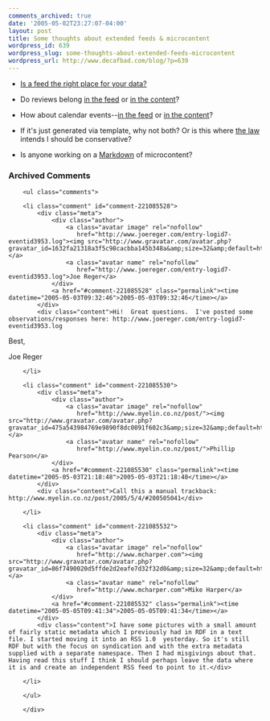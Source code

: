 ```yaml
---
comments_archived: true
date: '2005-05-02T23:27:07-04:00'
layout: post
title: Some thoughts about extended feeds & microcontent
wordpress_id: 639
wordpress_slug: some-thoughts-about-extended-feeds-microcontent
wordpress_url: http://www.decafbad.com/blog/?p=639
---
```

* [Is a feed the right place for your data?][place]

* Do reviews belong [in the feed][rvw] or [in the content][hr]?

* How about calendar events--[in the feed][me] or [in the content][hc]?

* If it's just generated via template, why not both?  Or is this where [the law][law] intends I should be conservative?

* Is anyone working on a [Markdown][md] of microcontent?

[md]: http://daringfireball.net/projects/markdown/
[law]: http://diveintomark.org/archives/2004/01/08/postels-law
[rvw]: http://www.pmbrowser.info/wiki.pl?RVW
[me]: http://web.resource.org/rss/1.0/modules/event/
[hr]: http://developers.technorati.com/wiki/hReview
[hc]: http://developers.technorati.com/wiki/hCalendar
[place]: http://bitsko.slc.ut.us/blog/feed-data.html

<div id="comments" class="comments archived-comments">
            <h3>Archived Comments</h3>
            
        <ul class="comments">
            
        <li class="comment" id="comment-221085528">
            <div class="meta">
                <div class="author">
                    <a class="avatar image" rel="nofollow" 
                       href="http://www.joereger.com/entry-logid7-eventid3953.log"><img src="http://www.gravatar.com/avatar.php?gravatar_id=1632fa21318a3f5c98cacbba145b348a&amp;size=32&amp;default=http://mediacdn.disqus.com/1320279820/images/noavatar32.png"/></a>
                    <a class="avatar name" rel="nofollow" 
                       href="http://www.joereger.com/entry-logid7-eventid3953.log">Joe Reger</a>
                </div>
                <a href="#comment-221085528" class="permalink"><time datetime="2005-05-03T09:32:46">2005-05-03T09:32:46</time></a>
            </div>
            <div class="content">Hi!  Great questions.  I've posted some observations/responses here: http://www.joereger.com/entry-logid7-eventid3953.log

Best,

Joe Reger</div>
            
        </li>
    
        <li class="comment" id="comment-221085530">
            <div class="meta">
                <div class="author">
                    <a class="avatar image" rel="nofollow" 
                       href="http://www.myelin.co.nz/post/"><img src="http://www.gravatar.com/avatar.php?gravatar_id=475a543984769e9890f8dc0091f602c3&amp;size=32&amp;default=http://mediacdn.disqus.com/1320279820/images/noavatar32.png"/></a>
                    <a class="avatar name" rel="nofollow" 
                       href="http://www.myelin.co.nz/post/">Phillip Pearson</a>
                </div>
                <a href="#comment-221085530" class="permalink"><time datetime="2005-05-03T21:18:48">2005-05-03T21:18:48</time></a>
            </div>
            <div class="content">Call this a manual trackback: http://www.myelin.co.nz/post/2005/5/4/#200505041</div>
            
        </li>
    
        <li class="comment" id="comment-221085532">
            <div class="meta">
                <div class="author">
                    <a class="avatar image" rel="nofollow" 
                       href="http://www.mcharper.com"><img src="http://www.gravatar.com/avatar.php?gravatar_id=86f7490020d5ffde2d2eafe7d32f32d0&amp;size=32&amp;default=http://mediacdn.disqus.com/1320279820/images/noavatar32.png"/></a>
                    <a class="avatar name" rel="nofollow" 
                       href="http://www.mcharper.com">Mike Harper</a>
                </div>
                <a href="#comment-221085532" class="permalink"><time datetime="2005-05-05T09:41:34">2005-05-05T09:41:34</time></a>
            </div>
            <div class="content">I have some pictures with a small amount of fairly static metadata which I previously had in RDF in a text file. I started moving it into an RSS 1.0  yesterday. So it's still RDF but with the focus on syndication and with the extra metadata supplied with a separate namespace. Then I had misgivings about that. Having read this stuff I think I should perhaps leave the data where it is and create an independent RSS feed to point to it.</div>
            
        </li>
    
        </ul>
    
        </div>
    